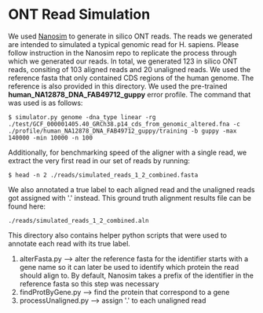 # ONT Read Simulation

We used [Nanosim](https://github.com/bcgsc/NanoSim) to generate in silico ONT reads.
The reads we generated are intended to simulated a typical genomic read for H. sapiens. 
Please follow instruction in the Nanosim repo to replicate the process through which we generated our reads. In total, we generated 123 in silico ONT reads, consiting of 103 aligned reads and 20 unaligned reads. We used the reference fasta that only contained CDS regions of the human genome. The reference is also provided in this directory.
We used the pre-trained **human_NA12878_DNA_FAB49712_guppy** error profile. The command that was used is as follows:

```
$ simulator.py genome -dna_type linear -rg ./test/GCF_000001405.40_GRCh38.p14_cds_from_genomic_altered.fna -c ./profile/human_NA12878_DNA_FAB49712_guppy/training -b guppy -max 140000 -min 10000 -n 100
```
Additionally, for benchmarking speed of the aligner with a single read, we extract the very first read in our set of reads by running:
```
$ head -n 2 ./reads/simulated_reads_1_2_combined.fasta
```
We also annotated a true label to each aligned read and the unaligned reads got assigned with '.' instead. 
This ground truth alignment results file can be found here:
```
./reads/simulated_reads_1_2_combined.aln
```
This directory also contains helper python scripts that were used to annotate each read with its true label. 

1. alterFasta.py --> alter the reference fasta for the identifier starts with a gene name so it can later be used to identify which protein the read should align to. By default, Nanosim takes a prefix of the identifier in the reference fasta so this step was necessary
2. findProtByGene.py --> find the protein that correspond to a gene
3. processUnaligned.py --> assign '.' to each unaligned read
